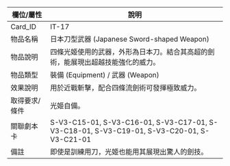 | 欄位/屬性 | 說明 |
|---|---|
| Card_ID | IT-17 |
| 物品名稱 | 日本刀型武器 (Japanese Sword-shaped Weapon) |
| 物品說明 | 四條光姬使用的武器，外形為日本刀。結合其高超的劍術，能展現出超越技能強化的威力。 |
| 物品類型 | 裝備 (Equipment) / 武器 (Weapon) |
| 效果說明 | 用於近戰斬擊，配合四條流劍術可發揮極致威力。 |
| 取得要求/條件 | 光姬自備。 |
| 關聯劇本卡 | S-V3-C15-01, S-V3-C16-01, S-V3-C17-01, S-V3-C18-01, S-V3-C19-01, S-V3-C20-01, S-V3-C21-01 |
| 備註 | 即使是訓練用刀，光姬也能用其展現出驚人的劍技。 |
